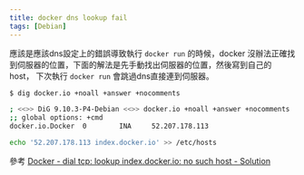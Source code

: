 ```yaml
---
title: docker dns lookup fail
tags: [Debian]
---
```


應該是應該dns設定上的錯誤導致執行 <code>docker run</code> 的時候，docker
沒辦法正確找到伺服器的位置，下面的解法是先手動找出伺服器的位置，然後寫到自己的 host，
下次執行 <code>docker run</code> 會跳過dns直接連到伺服器。

```sh
$ dig docker.io +noall +answer +nocomments

; <<>> DiG 9.10.3-P4-Debian <<>> docker.io +noall +answer +nocomments
;; global options: +cmd
docker.io.Docker  0        INA     52.207.178.113

echo '52.207.178.113 index.docker.io' >> /etc/hosts
```

參考 [Docker - dial tcp: lookup index.docker.io: no such host - Solution](https://linuxconfig.org/docker-dial-tcp-lookup-index-docker-io-no-such-host-fix)
